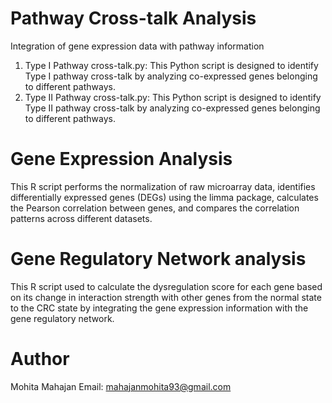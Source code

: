 # Pathway Cross-talk Analysis 
Integration of gene expression data with pathway information 

1. Type I Pathway cross-talk.py: This Python script is designed to identify Type I pathway cross-talk by analyzing co-expressed genes belonging to different pathways. 
2. Type II Pathway cross-talk.py: This Python script is designed to identify Type II pathway cross-talk by analyzing co-expressed genes belonging to different pathways. 

# Gene Expression Analysis 
This R script performs the normalization of raw microarray data, identifies differentially expressed genes (DEGs) using the limma package, calculates the Pearson correlation between genes, and compares the correlation patterns across different datasets.

# Gene Regulatory Network analysis 

This R script used to calculate the dysregulation score for each gene based on its change in interaction strength with other genes from the normal state to the CRC state by integrating the gene expression information with the gene regulatory network.



# Author
Mohita Mahajan
Email: mahajanmohita93@gmail.com
